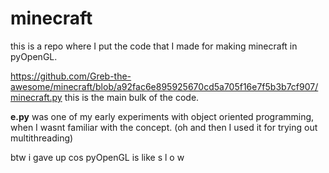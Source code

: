 # minecraft

this is a repo where I put the code that I made for making minecraft in pyOpenGL.

https://github.com/Greb-the-awesome/minecraft/blob/a92fac6e895925670cd5a705f16e7f5b3b7cf907/minecraft.py this is the main bulk of the code.

**e.py** was one of my early experiments with object oriented programming, when I wasnt familiar with the concept.
(oh and then I used it for trying out multithreading)

btw i gave up cos pyOpenGL is like s l o w
